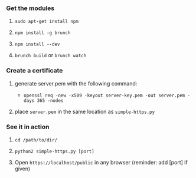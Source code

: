 ### Get the modules

1. `sudo apt-get install npm`

2. `npm install -g brunch`

3. `npm install --dev`

4. `brunch build` or `brunch watch`

### Create a certificate

1.  generate server.pem with the following command:

    * `openssl req -new -x509 -keyout server-key.pem -out server.pem -days 365 -nodes`

2. place `server.pem` in the same location as `simple-https.py`

### See it in action

1. `cd /path/to/dir/`

2. `python2 simple-https.py [port]`

3. Open `https://localhost/public` in any browser (reminder: add [port] if given)
